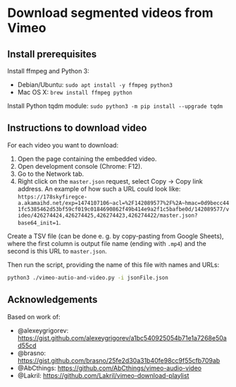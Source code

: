 # Download segmented videos from Vimeo

## Install prerequisites

Install ffmpeg and Python 3:

* Debian/Ubuntu: `sudo apt install -y ffmpeg python3`
* Mac OS X: `brew install ffmpeg python`

Install Python tqdm module: `sudo python3 -m pip install --upgrade tqdm`

## Instructions to download video

For each video you want to download:

1. Open the page containing the embedded video.
2. Open development console (Chrome: F12).
3. Go to the Network tab.
4. Right click on the `master.json` request, select Copy → Copy link address. An example of how such a URL could look like: `https://178skyfiregce-a.akamaihd.net/exp=1474107106~acl=%2F142089577%2F%2A~hmac=0d9becc441fc5385462d53bf59cf019c0184690862f49b414e9a2f1c5bafbe0d/142089577/video/426274424,426274425,426274423,426274422/master.json?base64_init=1`.

Create a TSV file (can be done e. g. by copy-pasting from Google Sheets), where the first column is output file name (ending with `.mp4`) and the second is this URL to `master.json`.

Then run the script, providing the name of this file with names and URLs:

```bash
python3 ./vimeo-autio-and-video.py -i jsonFile.json
```

## Acknowledgements

Based on work of:

* @alexeygrigorev: <https://gist.github.com/alexeygrigorev/a1bc540925054b71e1a7268e50ad55cd>
* @brasno: <https://gist.github.com/brasno/25fe2d30a31b40fe98cc9f55cfb709ab>
* @AbCthings: <https://github.com/AbCthings/vimeo-audio-video>
* @Lakril: <https://github.com/Lakril/vimeo-download-playlist>
